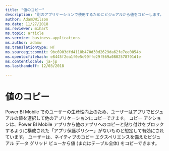 ```yaml
---
title: "値のコピー"
description: "別のアプリケーションで使用するためにビジュアルから値をコピーします。"
author: AdamDWilson
ms.date: 11/27/2018
ms.reviewer: mihart
ms.topic: article
ms.service: business-applications
ms.author: adamw
ms.translationtype: HT
ms.sourcegitcommit: 9bc6903dfd4118b470d30d2629da62fe7ee0854b
ms.openlocfilehash: e8445f2ea1f0e5c99ffe29f569a0802578791d1e
ms.contentlocale: ja-jp
ms.lasthandoff: 12/03/2018

---
```

# <a name="copy-values"></a>値のコピー




Power BI Mobile でのユーザーの生産性向上のため、ユーザーはアプリでビジュアルの値を選択して他のアプリケーションにコピーできます。 コピー アクションは、Power BI Mobile アプリから他のアプリへのコピーと貼り付けをブロックするように構成された「アプリ保護ポリシー」がないものと想定して有効にされています。 ユーザーは、ネイティブのコピー エクスペリエンスを備えたビジュアル データ グリッド ビューから値 (またはテーブル全体) をコピーできます。

